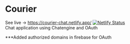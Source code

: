 # Courier  
See live -> https://courier-chat.netlify.app/
[![Netlify Status](https://api.netlify.com/api/v1/badges/df4f57d5-335e-43cc-99f8-b82bf8925a5a/deploy-status)](https://app.netlify.com/sites/courier-chat/deploys)  
Chat application using Chatengine and OAuth  

***Added authorized domains in firebase for OAuth  

